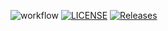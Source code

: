 ![workflow](https://github.com/Nang-Shwe-Sin-Win/sem/actions/workflows/main.yml/badge.svg)
[![LICENSE](https://img.shields.io/github/license/Nang-Shwe-Sin-Win/sem.svg?style=flat-square)](https://github.com/Nang-Shwe-Sin-Win/sem/blob/master/LICENSE)
[![Releases](https://img.shields.io/github/release/Nang-Shwe-Sin-Win/sem/all.svg?style=flat-square)](https://github.com/Nang-Shwe-Sin-Win/sem/releases)